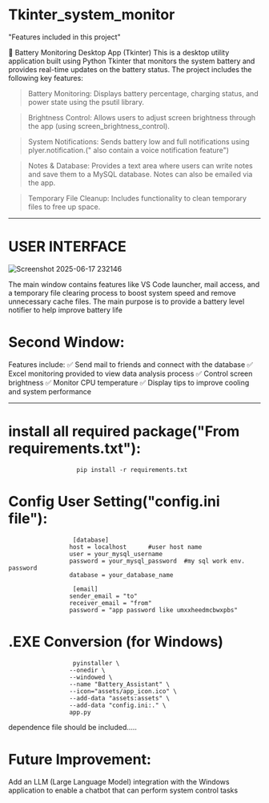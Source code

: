 # Tkinter_system_monitor


"Features included in this project"

🔋 Battery Monitoring Desktop App (Tkinter)
This is a desktop utility application built using Python Tkinter that monitors the system battery and provides real-time updates on the battery status. The project includes the following key features:

> Battery Monitoring:
Displays battery percentage, charging status, and power state using the psutil library.

> Brightness Control:
Allows users to adjust screen brightness through the app (using screen_brightness_control).

> System Notifications:
Sends battery low and full notifications using plyer.notification.(" also contain a voice notification feature")

> Notes & Database:
Provides a text area where users can write notes and save them to a MySQL database. Notes can also be emailed via the app.

> Temporary File Cleanup:
Includes functionality to clean temporary files to free up space.
---
# USER INTERFACE
                                     
   ![Screenshot 2025-06-17 232146](https://github.com/user-attachments/assets/4e85c1dd-4933-405f-a347-767021167a7a)

The main window contains features like VS Code launcher, mail access, and a temporary file clearing process to boost system speed and remove unnecessary cache files. The main purpose is to provide a battery level notifier to help improve battery life

# Second Window:
Features include:
✅ Send mail to friends and connect with the database
✅ Excel monitoring provided to view data analysis process
✅ Control screen brightness
✅ Monitor CPU temperature
✅ Display tips to improve cooling and system performance
                                    
---
# install all required package("From requirements.txt"):
                    
                       pip install -r requirements.txt

# Config User Setting("config.ini file"):

                      [database]
                     host = localhost      #user host name
                     user = your_mysql_username  
                     password = your_mysql_password  #my sql work env. password
                     database = your_database_name  

                      [email]
                     sender_email = "to"
                     receiver_email = "from"
                     password = "app password like umxxheedmcbwxpbs" 

# .EXE Conversion (for Windows)
                      pyinstaller \
                     --onedir \
                     --windowed \
                     --name "Battery_Assistant" \
                     --icon="assets/app_icon.ico" \
                     --add-data "assets:assets" \
                     --add-data "config.ini:." \
                     app.py

dependence file should be included.....


# Future Improvement:
Add an LLM (Large Language Model) integration with the Windows application to enable a chatbot that can perform system control tasks

